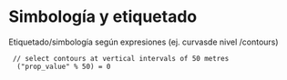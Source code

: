 # Simbología y etiquetado


Etiquetado/simbología según expresiones (ej. curvasde nivel /contours)

```
 // select contours at vertical intervals of 50 metres
  ("prop_value" % 50) = 0
 ```
